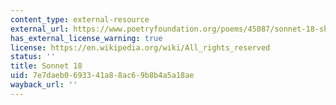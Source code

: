```yaml
---
content_type: external-resource
external_url: https://www.poetryfoundation.org/poems/45087/sonnet-18-shall-i-compare-thee-to-a-summers-day
has_external_license_warning: true
license: https://en.wikipedia.org/wiki/All_rights_reserved
status: ''
title: Sonnet 18
uid: 7e7daeb0-6933-41a8-8ac6-9b8b4a5a18ae
wayback_url: ''
---
```

